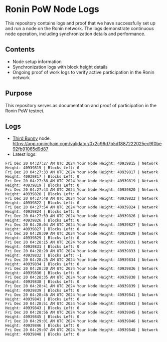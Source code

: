 # Ronin PoW Node Logs

This repository contains logs and proof that we have successfully set up and run a node on the Ronin network. The logs demonstrate continuous node operation, including synchronization details and performance.

## Contents

- Node setup information
- Synchronization logs with block height details
- Ongoing proof of work logs to verify active participation in the Ronin network

## Purpose

This repository serves as documentation and proof of participation in the Ronin PoW testnet.

## Logs

- [Third Bunny](https://thirdbunny.xyz/) node: https://app.roninchain.com/validator/0x2c96d7b5d1887222025ec9f0be92fb91065d9d87
- Latest logs:
```
Fri Dec 20 04:27:27 AM UTC 2024 Your Node Height: 40939815 | Network Height: 40939815 | Blocks Left: 0
Fri Dec 20 04:27:33 AM UTC 2024 Your Node Height: 40939817 | Network Height: 40939817 | Blocks Left: 0
Fri Dec 20 04:27:38 AM UTC 2024 Your Node Height: 40939819 | Network Height: 40939819 | Blocks Left: 0
Fri Dec 20 04:27:43 AM UTC 2024 Your Node Height: 40939820 | Network Height: 40939820 | Blocks Left: 0
Fri Dec 20 04:27:48 AM UTC 2024 Your Node Height: 40939822 | Network Height: 40939822 | Blocks Left: 0
Fri Dec 20 04:27:54 AM UTC 2024 Your Node Height: 40939824 | Network Height: 40939824 | Blocks Left: 0
Fri Dec 20 04:27:59 AM UTC 2024 Your Node Height: 40939826 | Network Height: 40939826 | Blocks Left: 0
Fri Dec 20 04:28:04 AM UTC 2024 Your Node Height: 40939827 | Network Height: 40939827 | Blocks Left: 0
Fri Dec 20 04:28:09 AM UTC 2024 Your Node Height: 40939829 | Network Height: 40939829 | Blocks Left: 0
Fri Dec 20 04:28:15 AM UTC 2024 Your Node Height: 40939831 | Network Height: 40939831 | Blocks Left: 0
Fri Dec 20 04:28:20 AM UTC 2024 Your Node Height: 40939833 | Network Height: 40939832 | Blocks Left: -1
Fri Dec 20 04:28:25 AM UTC 2024 Your Node Height: 40939834 | Network Height: 40939834 | Blocks Left: 0
Fri Dec 20 04:28:30 AM UTC 2024 Your Node Height: 40939836 | Network Height: 40939836 | Blocks Left: 0
Fri Dec 20 04:28:35 AM UTC 2024 Your Node Height: 40939838 | Network Height: 40939838 | Blocks Left: 0
Fri Dec 20 04:28:41 AM UTC 2024 Your Node Height: 40939839 | Network Height: 40939839 | Blocks Left: 0
Fri Dec 20 04:28:46 AM UTC 2024 Your Node Height: 40939841 | Network Height: 40939841 | Blocks Left: 0
Fri Dec 20 04:28:51 AM UTC 2024 Your Node Height: 40939843 | Network Height: 40939843 | Blocks Left: 0
Fri Dec 20 04:28:56 AM UTC 2024 Your Node Height: 40939845 | Network Height: 40939845 | Blocks Left: 0
Fri Dec 20 04:29:01 AM UTC 2024 Your Node Height: 40939846 | Network Height: 40939846 | Blocks Left: 0
Fri Dec 20 04:29:07 AM UTC 2024 Your Node Height: 40939848 | Network Height: 40939848 | Blocks Left: 0
```
